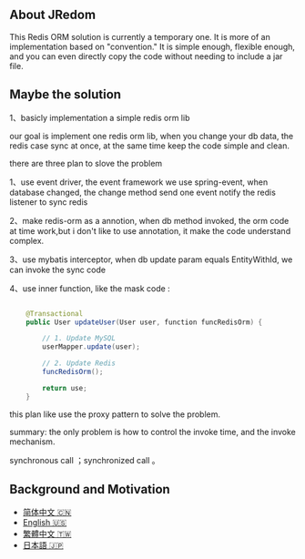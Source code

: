 
## About JRedom

This Redis ORM solution is currently a temporary one. It is more of an implementation based on "convention." It is simple enough, flexible enough, and you can even directly copy the code without needing to include a jar file.


## Maybe the solution

1、basicly implementation a simple redis orm lib

our goal is implement one redis orm lib, when you change your db data, the redis
case sync at once, at the same time keep the code simple and clean.


there are three plan to slove the problem

1、use event driver, the event framework we use spring-event, when database changed, the change method send one event notify the redis listener to sync redis

2、make redis-orm as a annotion, when db method invoked, the orm code at time work,but i don't like to use annotation, it make the code understand complex.

3、use mybatis interceptor, when db update param equals EntityWithId, we can invoke the sync code

4、use inner function, like the mask code :

```java

    @Transactional
    public User updateUser(User user, function funcRedisOrm) {

        // 1. Update MySQL
        userMapper.update(user);

        // 2. Update Redis
        funcRedisOrm();

        return use;
    }

```

this plan like use the proxy pattern to solve the problem.


summary: the only problem is how to control the invoke time, and the invoke mechanism.


synchronous call ；synchronized call 。


## Background and Motivation

- [简体中文 🇨🇳](background-and-motivation-for-the-project.zh-CN.md)
- [English 🇺🇸](background-and-motivation-for-the-project.en.md)
- [繁體中文 🇹🇼](background-and-motivation-for-the-project.zh-Hant.md)
- [日本語 🇯🇵](background-and-motivation-for-the-project.ja.md)

